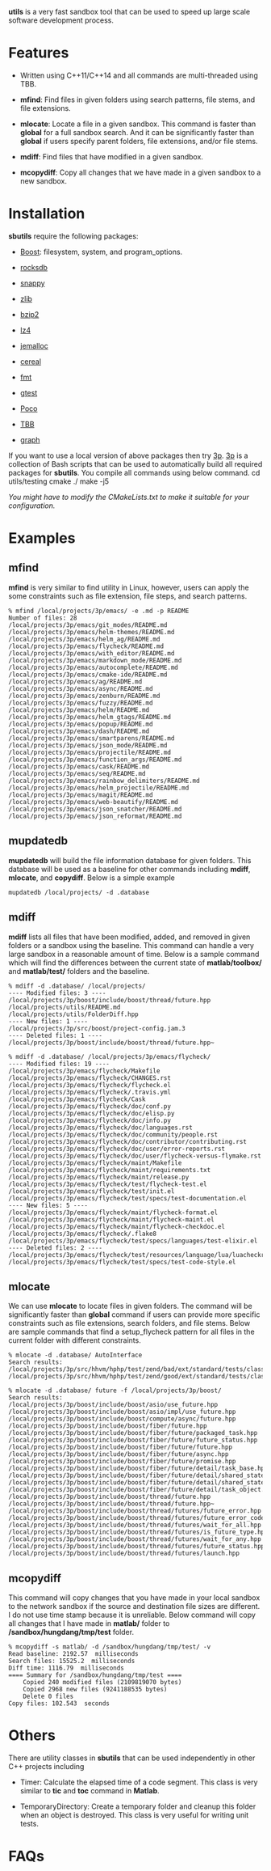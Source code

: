 **utils** is a very fast sandbox tool that can be used to speed up large scale software development process.

# Features #

* Written using C++11/C++14 and all commands are multi-threaded using TBB.

* **mfind**: Find files in given folders using search patterns, file stems, and file extensions. 

* **mlocate**: Locate a file in a given sandbox. This command is faster than **global** for a full sandbox search. And it can be significantly faster than **global** if users specify parent folders, file extensions, and/or file stems.

* **mdiff**: Find files that have modified in a given sandbox.

* **mcopydiff**: Copy all changes that we have made in a given sandbox to a new sandbox.

# Installation #

**sbutils** require the following packages:

* [Boost](http://www.boost.org/): filesystem, system, and program_options.

* [rocksdb](http://rocksdb.org/)

* [snappy](http://google.github.io/snappy/)

* [zlib](http://zlib.net/)

* [bzip2](http://www.bzip.org/)

* [lz4](https://github.com/Cyan4973/lz4)

* [jemalloc](https://github.com/jemalloc)

* [cereal](http://uscilab.github.io/cereal/)

* [fmt](https://github.com/fmtlib/fmt.git)

* [gtest](https://github.com/google/googletest)

* [Poco](http://pocoproject.org/)

* [TBB](https://www.threadingbuildingblocks.org/)

* [graph](https://github.com/hungptit/graph.git)

If you want to use a local version of above packages then try [3p](https://github.com/hungptit/3p). [3p](https://github.com/hungptit/3p) is a collection of Bash scripts that can be used to automatically build all required packages for **sbutils**. You compile all commands using below command. 
        cd utils/testing
        cmake ./
        make -j5

*You might have to modify the CMakeLists.txt to make it suitable for your configuration.*

# Examples #

## mfind ##

**mfind** is very similar to find utility in Linux, however, users can apply the some constraints such as file extension, file steps, and search patterns.

    % mfind /local/projects/3p/emacs/ -e .md -p README
    Number of files: 28
    /local/projects/3p/emacs/git_modes/README.md
    /local/projects/3p/emacs/helm-themes/README.md
    /local/projects/3p/emacs/helm_ag/README.md
    /local/projects/3p/emacs/flycheck/README.md
    /local/projects/3p/emacs/with_editor/README.md
    /local/projects/3p/emacs/markdown_mode/README.md
    /local/projects/3p/emacs/autocomplete/README.md
    /local/projects/3p/emacs/cmake-ide/README.md
    /local/projects/3p/emacs/ag/README.md
    /local/projects/3p/emacs/async/README.md
    /local/projects/3p/emacs/zenburn/README.md
    /local/projects/3p/emacs/fuzzy/README.md
    /local/projects/3p/emacs/helm/README.md
    /local/projects/3p/emacs/helm_gtags/README.md
    /local/projects/3p/emacs/popup/README.md
    /local/projects/3p/emacs/dash/README.md
    /local/projects/3p/emacs/smartparens/README.md
    /local/projects/3p/emacs/json_mode/README.md
    /local/projects/3p/emacs/projectile/README.md
    /local/projects/3p/emacs/function_args/README.md
    /local/projects/3p/emacs/cask/README.md
    /local/projects/3p/emacs/seq/README.md
    /local/projects/3p/emacs/rainbow_delimiters/README.md
    /local/projects/3p/emacs/helm_projectile/README.md
    /local/projects/3p/emacs/magit/README.md
    /local/projects/3p/emacs/web-beautify/README.md
    /local/projects/3p/emacs/json_snatcher/README.md
    /local/projects/3p/emacs/json_reformat/README.md

## mupdatedb ##

**mupdatedb** will build the file information database for given folders. This database will be used as a baseline for other commands including **mdiff**, **mlocate**, and **copydiff**. Below is a simple example

    mupdatedb /local/projects/ -d .database

## mdiff ##

**mdiff** lists all files that have been modified, added, and removed in given folders or a sandbox using the baseline. This command can handle a very large sandbox in a reasonable amount of time. Below is a sample command which will find the differences between the current state of **matlab/toolbox/** and **matlab/test/** folders and the baseline.

    % mdiff -d .database/ /local/projects/
    ---- Modified files: 3 ----
    /local/projects/3p/boost/include/boost/thread/future.hpp
    /local/projects/utils/README.md
    /local/projects/utils/FolderDiff.hpp
    ---- New files: 1 ----
    /local/projects/3p/src/boost/project-config.jam.3
    ---- Deleted files: 1 ----
    /local/projects/3p/boost/include/boost/thread/future.hpp~

    % mdiff -d .database/ /local/projects/3p/emacs/flycheck/
    ---- Modified files: 19 ----
    /local/projects/3p/emacs/flycheck/Makefile
    /local/projects/3p/emacs/flycheck/CHANGES.rst
    /local/projects/3p/emacs/flycheck/flycheck.el
    /local/projects/3p/emacs/flycheck/.travis.yml
    /local/projects/3p/emacs/flycheck/Cask
    /local/projects/3p/emacs/flycheck/doc/conf.py
    /local/projects/3p/emacs/flycheck/doc/elisp.py
    /local/projects/3p/emacs/flycheck/doc/info.py
    /local/projects/3p/emacs/flycheck/doc/languages.rst
    /local/projects/3p/emacs/flycheck/doc/community/people.rst
    /local/projects/3p/emacs/flycheck/doc/contributor/contributing.rst
    /local/projects/3p/emacs/flycheck/doc/user/error-reports.rst
    /local/projects/3p/emacs/flycheck/doc/user/flycheck-versus-flymake.rst
    /local/projects/3p/emacs/flycheck/maint/Makefile
    /local/projects/3p/emacs/flycheck/maint/requirements.txt
    /local/projects/3p/emacs/flycheck/maint/release.py
    /local/projects/3p/emacs/flycheck/test/flycheck-test.el
    /local/projects/3p/emacs/flycheck/test/init.el
    /local/projects/3p/emacs/flycheck/test/specs/test-documentation.el
    ---- New files: 5 ----
    /local/projects/3p/emacs/flycheck/maint/flycheck-format.el
    /local/projects/3p/emacs/flycheck/maint/flycheck-maint.el
    /local/projects/3p/emacs/flycheck/maint/flycheck-checkdoc.el
    /local/projects/3p/emacs/flycheck/.flake8
    /local/projects/3p/emacs/flycheck/test/specs/languages/test-elixir.el
    ---- Deleted files: 2 ----
    /local/projects/3p/emacs/flycheck/test/resources/language/lua/luacheckrc
    /local/projects/3p/emacs/flycheck/test/specs/test-code-style.el


## mlocate ##

We can use **mlocate** to locate files in given folders. The command will be significantly faster than **global** command if users can provide more specific constraints such as file extensions, search folders, and file stems. Below are sample commands that find a setup_flycheck pattern for all files in the current folder with different constraints.

    % mlocate -d .database/ AutoInterface
    Search results: 
    /local/projects/3p/src/hhvm/hphp/test/zend/bad/ext/standard/tests/class_object/AutoInterface.inc
    /local/projects/3p/src/hhvm/hphp/test/zend/good/ext/standard/tests/class_object/AutoInterface.inc

    % mlocate -d .database/ future -f /local/projects/3p/boost/
    Search results: 
    /local/projects/3p/boost/include/boost/asio/use_future.hpp
    /local/projects/3p/boost/include/boost/asio/impl/use_future.hpp
    /local/projects/3p/boost/include/boost/compute/async/future.hpp
    /local/projects/3p/boost/include/boost/fiber/future.hpp
    /local/projects/3p/boost/include/boost/fiber/future/packaged_task.hpp
    /local/projects/3p/boost/include/boost/fiber/future/future_status.hpp
    /local/projects/3p/boost/include/boost/fiber/future/future.hpp
    /local/projects/3p/boost/include/boost/fiber/future/async.hpp
    /local/projects/3p/boost/include/boost/fiber/future/promise.hpp
    /local/projects/3p/boost/include/boost/fiber/future/detail/task_base.hpp
    /local/projects/3p/boost/include/boost/fiber/future/detail/shared_state.hpp
    /local/projects/3p/boost/include/boost/fiber/future/detail/shared_state_object.hpp
    /local/projects/3p/boost/include/boost/fiber/future/detail/task_object.hpp
    /local/projects/3p/boost/include/boost/thread/future.hpp
    /local/projects/3p/boost/include/boost/thread/future.hpp~
    /local/projects/3p/boost/include/boost/thread/futures/future_error.hpp
    /local/projects/3p/boost/include/boost/thread/futures/future_error_code.hpp
    /local/projects/3p/boost/include/boost/thread/futures/wait_for_all.hpp
    /local/projects/3p/boost/include/boost/thread/futures/is_future_type.hpp
    /local/projects/3p/boost/include/boost/thread/futures/wait_for_any.hpp
    /local/projects/3p/boost/include/boost/thread/futures/future_status.hpp
    /local/projects/3p/boost/include/boost/thread/futures/launch.hpp

## mcopydiff ##

This command will copy changes that you have made in your local sandbox to the network sandbox if the source and destination file sizes are different. I do not use time stamp because it is unreliable. Below command will copy all changes that I have made in **matlab/** folder to **/sandbox/hungdang/tmp/test** folder.

    % mcopydiff -s matlab/ -d /sandbox/hungdang/tmp/test/ -v
    Read baseline: 2192.57  milliseconds
    Search files: 15525.2  milliseconds
    Diff time: 1116.79  milliseconds
    ==== Summary for /sandbox/hungdang/tmp/test ====
    	Copied 240 modified files (2109819070 bytes)
    	Copied 2968 new files (9241188535 bytes)
    	Delete 0 files
    Copy files: 102.543  seconds

# Others #

There are utility classes in **sbutils** that can be used independently in other C++ projects including

* Timer: Calculate the elapsed time of a code segment. This class is very similar to **tic** and **toc** command in **Matlab**.

* TemporaryDirectory: Create a temporary folder and cleanup this folder when an object is destroyed. This class is very useful for writing unit tests.

# FAQs #
